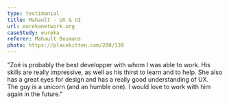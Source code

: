 ```yaml
---
type: testimonial
title: Mahault - UX & UI
url: eurekanetwork.org
caseStudy: eureka
referer: Mahault Bosmans
photo: https://placekitten.com/200/139
---
```


"Zoé is probably the best developper with whom I was able to work. His skills are really impressive, as well as his thirst to learn and to help. She also has a great eyes for design and has a really good understanding of UX.  
The guy is a unicorn (and an humble one). I would love to work with him again in the future."
